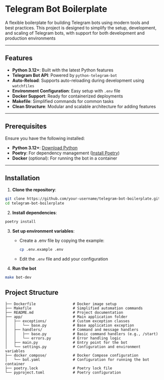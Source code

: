 # Telegram Bot Boilerplate

A flexible boilerplate for building Telegram bots using modern tools and best practices. This project is designed to simplify the setup, development, and scaling of Telegram bots, with support for both development and production environments

---

## Features

- **Python 3.12+**: Built with the latest Python features
- **Telegram Bot API**: Powered by `python-telegram-bot`
- **Auto-Reload**: Supports auto-reloading during development using `watchfiles`
- **Environment Configuration**: Easy setup with `.env` file
- **Docker Support**: Ready for containerized deployments
- **Makefile**: Simplified commands for common tasks
- **Clean Structure**: Modular and scalable architecture for adding features

---

## Prerequisites

Ensure you have the following installed:

- **Python 3.12+**: [Download Python](https://www.python.org/downloads/)
- **Poetry**: For dependency management ([Install Poetry](https://python-poetry.org/docs/#installation))
- **Docker** (optional): For running the bot in a container

---

## Installation

1. **Clone the repository**:

```bash
git clone https://github.com/your-username/telegram-bot-boilerplate.git
cd telegram-bot-boilerplate
```
2. **Install dependencies**:

```bash
poetry install
```

3. **Set up environment variables**:
    - Create a .env file by copying the example:
        ```bash
        cp .env.example .env
        ```
    - Edit the ```.env``` file and add your configuration

4. **Run the bot**

```bash
make bot-dev
```

## Project Structure

```
├── Dockerfile                 # Docker image setup
├── Makefile                   # Simplified automation commands
├── README.md                  # Project documentation
├── app/                       # Main application folder
│   ├── exceptions/            # Custom exception classes
│   │   └── base.py            # Base application exception
│   ├── handlers/              # Command and message handlers
│   │   ├── base.py            # Basic command handlers (e.g., /start)
│   │   └── errors.py          # Error handling logic
│   ├── main.py                # Entry point for the bot
│   └── settings.py            # Configuration and environment variables
├── docker_compose/            # Docker Compose configuration
│   └── bot.yaml               # Configuration for running the bot container
├── poetry.lock                # Poetry lock file
└── pyproject.toml             # Poetry configuration
```
